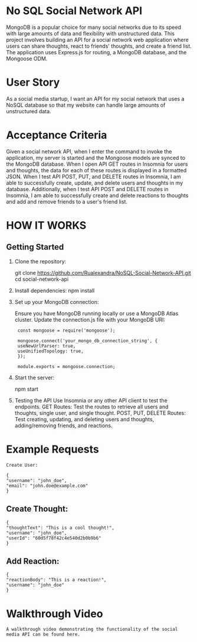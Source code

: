 # No SQL Social Network API
MongoDB is a popular choice for many social networks due to its speed with large amounts of data and flexibility with unstructured data. This project involves building an API for a social network web application where users can share thoughts, react to friends' thoughts, and create a friend list. The application uses Express.js for routing, a MongoDB database, and the Mongoose ODM.

# User Story
As a social media startup, I want an API for my social network that uses a NoSQL database so that my website can handle large amounts of unstructured data.

# Acceptance Criteria
Given a social network API, when I enter the command to invoke the application, my server is started and the Mongoose models are synced to the MongoDB database. When I open API GET routes in Insomnia for users and thoughts, the data for each of these routes is displayed in a formatted JSON. When I test API POST, PUT, and DELETE routes in Insomnia, I am able to successfully create, update, and delete users and thoughts in my database. Additionally, when I test API POST and DELETE routes in Insomnia, I am able to successfully create and delete reactions to thoughts and add and remove friends to a user's friend list.

# HOW IT WORKS
## Getting Started
1. Clone the repository:

    git clone https://github.com/Rualexandra/NoSQL-Social-Network-API.git
    cd social-network-api

2. Install dependencies:
    npm install

3. Set up your MongoDB connection:

    Ensure you have MongoDB running locally or use a MongoDB Atlas cluster.
    Update the connection.js file with your MongoDB URI:

        const mongoose = require('mongoose');

        mongoose.connect('your_mongo_db_connection_string', {
        useNewUrlParser: true,
        useUnifiedTopology: true,
        });

        module.exports = mongoose.connection;

4. Start the server:

    npm start

5. Testing the API
    Use Insomnia or any other API client to test the endpoints.
    GET Routes: Test the routes to retrieve all users and thoughts, single user, and single thought.
    POST, PUT, DELETE Routes: Test creating, updating, and deleting users and thoughts, adding/removing friends, and reactions.

# Example Requests
    Create User:

    {
    "username": "john_doe",
    "email": "john.doe@example.com"
    }

## Create Thought:

    {
    "thoughtText": "This is a cool thought!",
    "username": "john_doe",
    "userId": "60d5f78f42c4e540d2b0b9b6"
    }
## Add Reaction:

    {
    "reactionBody": "This is a reaction!",
    "username": "john_doe"
    }

# Walkthrough Video
    A walkthrough video demonstrating the functionality of the social media API can be found here.